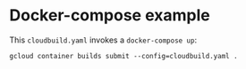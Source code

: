 # Docker-compose example

This `cloudbuild.yaml` invokes a `docker-compose up`:
```
gcloud container builds submit --config=cloudbuild.yaml .
```

